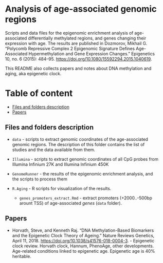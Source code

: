 # Analysis of age-associated genomic regions

Scripts and data files for the epigenomic enrichment analysis of age-associated differentially methylated regions, and genes changing their expression with age. The results are published in Dozmorov, Mikhail G. “Polycomb Repressive Complex 2 Epigenomic Signature Defines Age-Associated Hypermethylation and Gene Expression Changes.” Epigenetics 10, no. 6 (2015): 484–95. https://doi.org/10.1080/15592294.2015.1040619.

This README also collects papers and notes about DNA methylation and aging, aka epigenetic clock.

# Table of content

* [Files and folders description](#Files-and-folders-description)
* [Papers](#Papers)

## Files and folders description

- `data` - scripts to extract genomic coordinates of the age-associated genomic regions. The description of this folder contains the list of studies and the data available from them.

- `Illumina` - scripts to extract genomic coordinates of all CpG probes from Illumina Infinium 27K and Illumina Infinium 450K

- `GenomeRunner` - the results of the epigenomic enrichment analysis, and the scripts to process them

- `R.Aging` - R scripts for visualization of the results.

	- `genes_promoters_extract.Rmd` - extract promoters (+2000..-500bp arount TSS) of age-associated _genes_ (`data` folder).

## Papers

- Horvath, Steve, and Kenneth Raj. “DNA Methylation-Based Biomarkers and the Epigenetic Clock Theory of Ageing.” Nature Reviews Genetics, April 11, 2018. https://doi.org/10.1038/s41576-018-0004-3. - Epigenetic clock review. Horvath clock, Hannum, PhenoAge, other developments. Age-related conditions linked to epigenetic age. Epigenetic age is 40% heritable.


